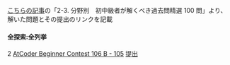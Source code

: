 [こちらの記事](https://qiita.com/e869120/items/eb50fdaece12be418faa#2-3-%E5%88%86%E9%87%8E%E5%88%A5%E5%88%9D%E4%B8%AD%E7%B4%9A%E8%80%85%E3%81%8C%E8%A7%A3%E3%81%8F%E3%81%B9%E3%81%8D%E9%81%8E%E5%8E%BB%E5%95%8F%E7%B2%BE%E9%81%B8-100-%E5%95%8F)の「2-3. 分野別　初中級者が解くべき過去問精選 100 問」より、解いた問題とその提出のリンクを記載
#### 全探索:全列挙
2 [AtCoder Beginner Contest 106 B - 105](https://atcoder.jp/contests/abc106/tasks/abc106_b)  [提出](https://atcoder.jp/contests/abc106/submissions/13255574)